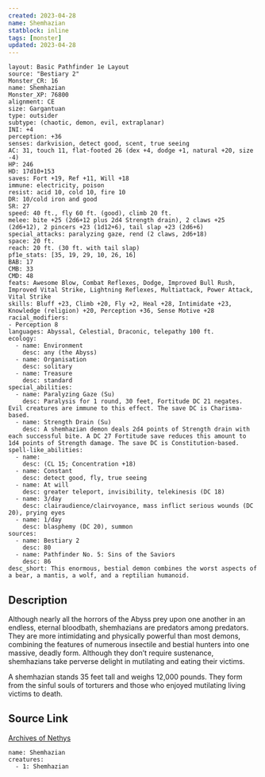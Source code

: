 ```yaml
---
created: 2023-04-28
name: Shemhazian
statblock: inline
tags: [monster]
updated: 2023-04-28
---
```

```statblock
layout: Basic Pathfinder 1e Layout
source: "Bestiary 2"
Monster_CR: 16
name: Shemhazian
Monster_XP: 76800
alignment: CE
size: Gargantuan
type: outsider
subtype: (chaotic, demon, evil, extraplanar)
INI: +4
perception: +36
senses: darkvision, detect good, scent, true seeing
AC: 31, touch 11, flat-footed 26 (dex +4, dodge +1, natural +20, size -4)
HP: 246
HD: 17d10+153
saves: Fort +19, Ref +11, Will +18
immune: electricity, poison
resist: acid 10, cold 10, fire 10
DR: 10/cold iron and good
SR: 27
speed: 40 ft., fly 60 ft. (good), climb 20 ft.
melee: bite +25 (2d6+12 plus 2d4 Strength drain), 2 claws +25 (2d6+12), 2 pincers +23 (1d12+6), tail slap +23 (2d6+6)
special_attacks: paralyzing gaze, rend (2 claws, 2d6+18)
space: 20 ft.
reach: 20 ft. (30 ft. with tail slap)
pf1e_stats: [35, 19, 29, 10, 26, 16]
BAB: 17
CMB: 33
CMD: 48
feats: Awesome Blow, Combat Reflexes, Dodge, Improved Bull Rush, Improved Vital Strike, Lightning Reflexes, Multiattack, Power Attack, Vital Strike
skills: Bluff +23, Climb +20, Fly +2, Heal +28, Intimidate +23, Knowledge (religion) +20, Perception +36, Sense Motive +28
racial_modifiers:
- Perception 8
languages: Abyssal, Celestial, Draconic, telepathy 100 ft.
ecology:
  - name: Environment
    desc: any (the Abyss)
  - name: Organisation
    desc: solitary
  - name: Treasure
    desc: standard
special_abilities:
  - name: Paralyzing Gaze (Su)
    desc: Paralysis for 1 round, 30 feet, Fortitude DC 21 negates. Evil creatures are immune to this effect. The save DC is Charisma-based.
  - name: Strength Drain (Su)
    desc: A shemhazian demon deals 2d4 points of Strength drain with each successful bite. A DC 27 Fortitude save reduces this amount to 1d4 points of Strength damage. The save DC is Constitution-based.
spell-like_abilities:
  - name:
    desc: (CL 15; Concentration +18)
  - name: Constant
    desc: detect good, fly, true seeing
  - name: At will
    desc: greater teleport, invisibility, telekinesis (DC 18)
  - name: 3/day
    desc: clairaudience/clairvoyance, mass inflict serious wounds (DC 20), prying eyes
  - name: 1/day
    desc: blasphemy (DC 20), summon
sources:
  - name: Bestiary 2
    desc: 80
  - name: Pathfinder No. 5: Sins of the Saviors
    desc: 86
desc_short: This enormous, bestial demon combines the worst aspects of a bear, a mantis, a wolf, and a reptilian humanoid. 
```
## Description
Although nearly all the horrors of the Abyss prey upon one another in an endless, eternal bloodbath, shemhazians are predators among predators. They are more intimidating and physically powerful than most demons, combining the features of numerous insectile and bestial hunters into one massive, deadly form. Although they don’t require sustenance, shemhazians take perverse delight in mutilating and eating their victims. 

A shemhazian stands 35 feet tall and weighs 12,000 pounds. They form from the sinful souls of torturers and those who enjoyed mutilating living victims to death.
## Source Link
[Archives of Nethys](https://aonprd.com/MonsterDisplay.aspx?ItemName=Shemhazian)
```encounter-table
name: Shemhazian
creatures:
  - 1: Shemhazian
```
